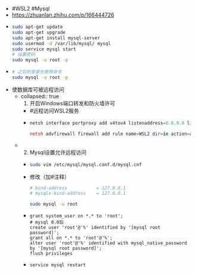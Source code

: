 - #WSL2 #Mysql
- https://zhuanlan.zhihu.com/p/166444726
- ```bash
  sudo apt-get update
  sudo apt-get upgrade
  sudo apt-get install mysql-server
  sudo usermod -d /var/lib/mysql/ mysql
  sudo service mysql start
  # 设置密码
  sudo mysql -u root -p
  ```
- ```bash
  # 之后的登录也使用命令
  sudo mysql -u root -p
  ```
- 使数据库可被远程访问
	- collapsed:: true
	  1. 开启Windows端口转发和防火墙许可
		- #远程访问WSL2服务
		- ```powershell
		  netsh interface portproxy add v4tov4 listenaddress=0.0.0.0 listenport=13306 connectaddress=172.22.62.142 connectport=3306
		  
		  netsh advfirewall firewall add rule name=WSL2 dir=in action=allow protocol=TCP localport=13306
		  ```
	- 2. Mysql设置允许远程访问
		- ```bash
		  sudo vim /etc/mysql/mysql.conf.d/mysql.cnf
		  ```
		- 修改（加#注释）
		  ```bash
		  # bind-address           = 127.0.0.1
		  # mysqlx-bind-address    = 127.0.0.1
		  ```
		  ```bash
		  sudo mysql -u root
		  ```
		- ```mysql
		  grant system_user on *.* to 'root';
		  # mysql 8.0后
		  create user 'root'@'%' identified by '[mysql root password]';
		  grant all on *.* to 'root'@'%';
		  alter user 'root'@'%' identified with mysql_native_password by '[mysql root password]';
		  flush privileges
		  ```
		- ```bash
		  service mysql restart
		  ```